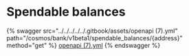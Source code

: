 # Spendable balances

{% swagger src="../../../../../.gitbook/assets/openapi (7).yml" path="/cosmos/bank/v1beta1/spendable_balances/{address}" method="get" %}
[openapi (7).yml](<../../../../../.gitbook/assets/openapi (7).yml>)
{% endswagger %}
